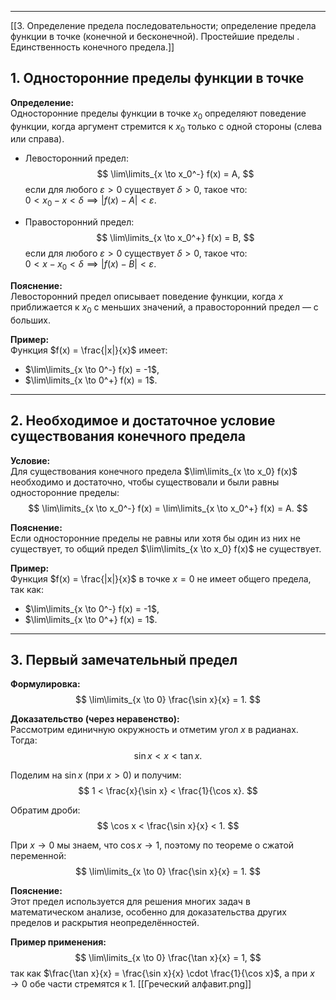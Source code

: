 
---
[[3. Определение предела последовательности; определение предела функции в точке (конечной и бесконечной). Простейшие пределы  . Единственность конечного предела.]]
## 1. Односторонние пределы функции в точке

**Определение:**  
Односторонние пределы функции в точке $x_0$ определяют поведение функции, когда аргумент стремится к $x_0$ только с одной стороны (слева или справа).

- Левосторонний предел:
$$
\lim\limits_{x \to x_0^-} f(x) = A,
$$
если для любого $\varepsilon > 0$ существует $\delta > 0$, такое что:  
$0 < x_0 - x < \delta \implies |f(x) - A| < \varepsilon$.

- Правосторонний предел:
$$
\lim\limits_{x \to x_0^+} f(x) = B,
$$
если для любого $\varepsilon > 0$ существует $\delta > 0$, такое что:  
$0 < x - x_0 < \delta \implies |f(x) - B| < \varepsilon$.

**Пояснение:**  
Левосторонний предел описывает поведение функции, когда $x$ приближается к $x_0$ с меньших значений, а правосторонний предел — с больших.

**Пример:**  
Функция $f(x) = \frac{|x|}{x}$ имеет:
- $\lim\limits_{x \to 0^-} f(x) = -1$,
- $\lim\limits_{x \to 0^+} f(x) = 1$.

---

## 2. Необходимое и достаточное условие существования конечного предела

**Условие:**  
Для существования конечного предела $\lim\limits_{x \to x_0} f(x)$ необходимо и достаточно, чтобы существовали и были равны односторонние пределы:  
$$
\lim\limits_{x \to x_0^-} f(x) = \lim\limits_{x \to x_0^+} f(x) = A.
$$

**Пояснение:**  
Если односторонние пределы не равны или хотя бы один из них не существует, то общий предел $\lim\limits_{x \to x_0} f(x)$ не существует.

**Пример:**  
Функция $f(x) = \frac{|x|}{x}$ в точке $x = 0$ не имеет общего предела, так как:
- $\lim\limits_{x \to 0^-} f(x) = -1$,
- $\lim\limits_{x \to 0^+} f(x) = 1$.

---

## 3. Первый замечательный предел

**Формулировка:**
$$
\lim\limits_{x \to 0} \frac{\sin x}{x} = 1.
$$

**Доказательство (через неравенство):**  
Рассмотрим единичную окружность и отметим угол $x$ в радианах. Тогда:
$$
\sin x < x < \tan x.
$$

Поделим на $\sin x$ (при $x > 0$) и получим:
$$
1 < \frac{x}{\sin x} < \frac{1}{\cos x}.
$$

Обратим дроби:
$$
\cos x < \frac{\sin x}{x} < 1.
$$

При $x \to 0$ мы знаем, что $\cos x \to 1$, поэтому по теореме о сжатой переменной:
$$
\lim\limits_{x \to 0} \frac{\sin x}{x} = 1.
$$

**Пояснение:**  
Этот предел используется для решения многих задач в математическом анализе, особенно для доказательства других пределов и раскрытия неопределённостей.

**Пример применения:**  
$$
\lim\limits_{x \to 0} \frac{\tan x}{x} = 1,
$$
так как $\frac{\tan x}{x} = \frac{\sin x}{x} \cdot \frac{1}{\cos x}$, а при $x \to 0$ обе части стремятся к 1.
[[Греческий алфавит.png]]
